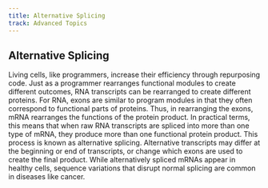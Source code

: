 ```yaml
---
title: Alternative Splicing
track: Advanced Topics
---
```


## Alternative Splicing

Living cells, like programmers, increase their efficiency through repurposing code. Just as a programmer rearranges functional modules to create different outcomes, RNA transcripts can be rearranged to create different proteins. For RNA, exons are similar to program modules in that they often correspond to functional parts of proteins. Thus, in rearranging the exons, mRNA rearranges the functions of the protein product. In practical terms, this means that when raw RNA transcripts are spliced into more than one type of mRNA, they produce more than one functional protein product. This process is known as alternative splicing. Alternative transcripts may differ at the beginning or end of transcripts, or change which exons are used to create the final product. While alternatively spliced mRNAs appear in healthy cells, sequence variations that disrupt normal splicing are common in diseases like cancer.
